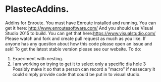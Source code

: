 # PlastecAddins.
Addins for Enroute.
You must have Enroute installed and running. You can get it here: http://www.enroutesoftware.com/  And you should use Visual Studio 2015 to build. You can get that here:https://www.visualstudio.com/
Please watch and fork and create pull request as much as you like.
If anyone has any question about how this code please open an issue and ask!
To get the latest stable version please see our website.
To do:
1. Experiment with nesting.
2. I am working on trying to get it to select only   a specific dia hole 
3 Possibly make it so that a person can record a "macro" if nessecary it could simply provide code that could be put in to visual studio.
